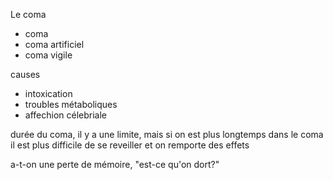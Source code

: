 Le coma
- coma
- coma artificiel
- coma vigile

causes
- intoxication
- troubles métaboliques
- affechion célebriale

durée du coma, il y a une limite, mais si on est plus longtemps dans le coma il est plus difficile de se reveiller et on remporte des effets

a-t-on une perte de mémoire, "est-ce qu'on dort?"